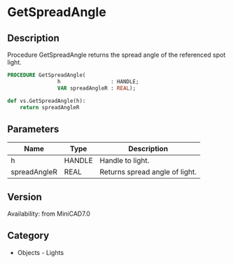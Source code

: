 # GetSpreadAngle

## Description
Procedure GetSpreadAngle returns the spread angle of the referenced spot light.

```pascal
PROCEDURE GetSpreadAngle(
				h                : HANDLE;
				VAR spreadAngleR : REAL);
```

```python
def vs.GetSpreadAngle(h):
    return spreadAngleR
```

## Parameters
|Name|Type|Description|
|---|---|---|
|h|HANDLE|Handle to light.|
|spreadAngleR|REAL|Returns spread angle of light.|

## Version
Availability: from MiniCAD7.0

## Category
* Objects - Lights

